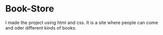 # Book-Store
I made the project using html and css. It is a site where people can come and oder different kinds of books.
